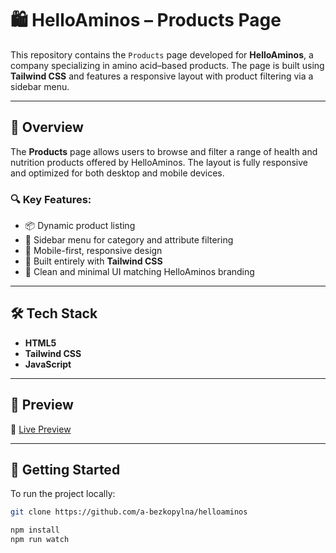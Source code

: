 # 🛍️ HelloAminos – Products Page

This repository contains the `Products` page developed for **HelloAminos**, a company specializing in amino acid–based products. The page is built using **Tailwind CSS** and features a responsive layout with product filtering via a sidebar menu.

---

## 📄 Overview

The **Products** page allows users to browse and filter a range of health and nutrition products offered by HelloAminos. The layout is fully responsive and optimized for both desktop and mobile devices.

### 🔍 Key Features:
- 📦 Dynamic product listing
- 📂 Sidebar menu for category and attribute filtering
- 📱 Mobile-first, responsive design
- 🎨 Built entirely with **Tailwind CSS**
- 🧼 Clean and minimal UI matching HelloAminos branding

---

## 🛠️ Tech Stack

- **HTML5**
- **Tailwind CSS**
- **JavaScript** 


---

## 🧪 Preview


🔗 [Live Preview](https://a-bezkopylna.github.io/helloaminos/
) 

---

## 🚀 Getting Started

To run the project locally:

```bash
git clone https://github.com/a-bezkopylna/helloaminos

npm install
npm run watch

